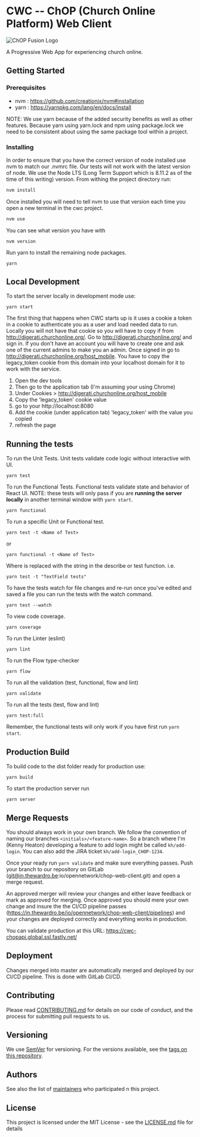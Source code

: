 # CWC -- ChOP (Church Online Platform) Web Client

![ChOP Fusion Logo](https://in.thewardro.be/io/opennetwork/chop-web-client/raw/integration/fusion.gif)

A Progressive Web App for experiencing church online.

## Getting Started

### Prerequisites

- nvm : https://github.com/creationix/nvm#installation
- yarn : https://yarnpkg.com/lang/en/docs/install

NOTE: We use yarn because of the added security benefits as well as other features. Because yarn using yarn.lock and npm using package.lock we need to be consistent about using the same package tool within a project.

### Installing

In order to ensure that you have the correct version of node installed use nvm to match our .nvmrc file. Our tests will not work with the latest version of node. We use the Node LTS (Long Term Support which is 8.11.2 as of the time of this writing) version. From withing the project directory run:

```bash
nvm install
```

Once installed you will need to tell nvm to use that version each time you open a new terminal in the cwc project.

```bash
nvm use
```

You can see what version you have with

```
nvm version
```

Run yarn to install the remaining node packages.

```
yarn
```

## Local Development

To start the server locally in development mode use:
```
yarn start
```

The first thing that happens when CWC starts up is it uses a cookie a token in a
cookie to authenticate you as a user and load needed data to run. Locally you
will not have that cookie so you will have to copy if from
http://digerati.churchonline.org/. 
Go to http://digerati.churchonline.org/ and sign in. If you don't have an account
you will have to create one and ask one of the current admins to make you an admin.
Once signed in go to http://digerati.churchonline.org/host_mobile.
You have to copy the legacy_token cookie from this domain into your localhost 
domain for it to work with the service.

1. Open the dev tools
2. Then go to the application tab (I'm assuming your using Chrome)
3. Under Cookies > http://digerati.churchonline.org/host_mobile
4. Copy the 'legacy_token' cookie value
5. go to your http://localhost:8080
6. Add the cookie (under application tab) 'legacy_token' with the value you copied
7. refresh the page

## Running the tests

To run the Unit Tests. Unit tests validate code logic without
interactive with UI.
```
yarn test
```

To run the Functional Tests. Functional tests validate state and behavior of React UI. NOTE: these tests will only pass if you are **running the server locally** in another terminal window with `yarn start`.
```
yarn functional
```

To run a specific Unit or Functional test.
```
yarn test -t <Name of Test>
```
or
```
yarn functional -t <Name of Test>
```
Where <Name of Test> is replaced with the string in the describe or test function.
i.e.
```
yarn test -t "TextField tests"
```

To have the tests watch for file changes and re-run once you've edited and saved
a file you can run the tests with the watch command.
```
yarn test --watch
```

To view code coverage.
```
yarn coverage
```

To run the Linter (eslint)
```
yarn lint
```

To run the Flow type-checker
```
yarn flow
```

To run all the validation (test, functional, flow and lint)
```
yarn validate
```

To run all the tests (test, flow and lint)
```
yarn test:full
```

Remember, the functional tests will only work if you have first run `yarn start`.

## Production Build

To build code to the dist folder ready for production use:
```
yarn build
```

To start the production server run
```
yarn server
```

## Merge Requests

You should always work in your own branch. We follow the convention of naming our branches `<initials>/<feature-name>`. So a branch where I'm (Kenny Heaton) developing a feature to add login might be called `kh/add-login`. You can also add the JIRA ticket `kh/add-login_CHOP-1234`.

Once your ready run `yarn validate` and make sure everything passes. Push your branch to our repository on GitLab (git@in.thewardro.be:io/opennetwork/chop-web-client.git) and open a merge request.

An approved merger will review your changes and either leave feedback or mark as approved for merging. Once approved you should mere your own change and insure the the CI/CD pipeline passes (https://in.thewardro.be/io/opennetwork/chop-web-client/pipelines) and your changes are deployed correctly and everything works in production.

You can validate production at this URL: https://cwc-chopapi.global.ssl.fastly.net/

## Deployment

Changes merged into master are automatically merged and deployed by our CI/CD pipeline. This is done with GitLab CI/CD.

## Contributing

Please read [CONTRIBUTING.md](CONTRIBUTING.md) for details on our code of conduct, and the process for submitting pull requests to us.

## Versioning

We use [SemVer](http://semver.org/) for versioning. For the versions available, see the [tags on this repository](https://in.thewardro.be/io/opennetwork/chop-web-client/tags). 

## Authors

See also the list of [maintainers](MAINTAINERS) who participated n this project.

## License

This project is licensed under the MIT License - see the [LICENSE.md](LICENSE.md) file for details
